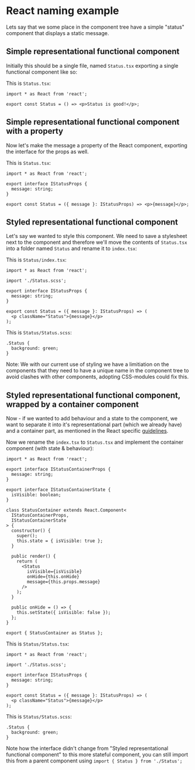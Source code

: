 # React naming example

Lets say that we some place in the component tree have a simple "status" component that displays a static message.

## Simple representational functional component

Initially this should be a single file, named `Status.tsx` exporting a single functional component like so:

This is `Status.tsx`:
```
import * as React from 'react';

export const Status = () => <p>Status is good!</p>;
```

## Simple representational functional component with a property

Now let's make the message a property of the React component, exporting the interface for the props as well.

This is `Status.tsx`:
```
import * as React from 'react';

export interface IStatusProps {
  message: string;
}

export const Status = ({ message }: IStatusProps) => <p>{message}</p>;
```

## Styled representational functional component

Let's say we wanted to style this component. We need to save a stylesheet next to the component and therefore we'll move the contents of `Status.tsx` into a folder named `Status` and rename it to `index.tsx`:

This is `Status/index.tsx`:
```
import * as React from 'react';

import './Status.scss';

export interface IStatusProps {
  message: string;
}

export const Status = ({ message }: IStatusProps) => (
  <p className="Status">{message}</p>
);
```

This is `Status/Status.scss`:
```
.Status {
  background: green;
}
```

Note: We with our current use of styling we have a limitiation on the components that they need to have a unique name in the component tree to avoid clashes with other components, adopting CSS-modules could fix this.

## Styled representational functional component, wrapped by a container component

Now - if we wanted to add behaviour and a state to the component, we want to separate it into it's representational part (which we already have) and a container part, as mentioned in the React specific [guidelines](../GUIDELINES.md#react).

Now we rename the `index.tsx` to `Status.tsx` and implement the container component (with state & behaviour):

```
import * as React from 'react';

export interface IStatusContainerProps {
  message: string;
}

export interface IStatusContainerState {
  isVisible: boolean;
}

class StatusContainer extends React.Component<
  IStatusContainerProps,
  IStatusContainerState
> {
  constructor() {
    super();
    this.state = { isVisible: true };
  }

  public render() {
    return (
      <Status
        isVisible={isVisible}
        onHide={this.onHide}
        message={this.props.message}
      />
    );
  }

  public onHide = () => {
    this.setState({ isVisible: false });
  };
}

export { StatusContainer as Status };
```

This is `Status/Status.tsx`:
```
import * as React from 'react';

import './Status.scss';

export interface IStatusProps {
  message: string;
}

export const Status = ({ message }: IStatusProps) => (
  <p className="Status">{message}</p>
);
```

This is `Status/Status.scss`:
```
.Status {
  background: green;
}
```

Note how the interface didn't change from "Styled representational functional component" to this more stateful component, you can still import this from a parent component using `import { Status } from './Status';`
